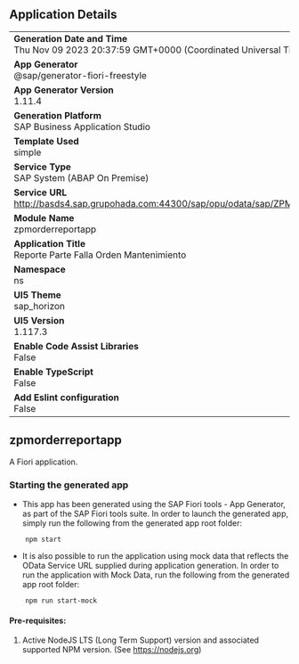 ## Application Details
|               |
| ------------- |
|**Generation Date and Time**<br>Thu Nov 09 2023 20:37:59 GMT+0000 (Coordinated Universal Time)|
|**App Generator**<br>@sap/generator-fiori-freestyle|
|**App Generator Version**<br>1.11.4|
|**Generation Platform**<br>SAP Business Application Studio|
|**Template Used**<br>simple|
|**Service Type**<br>SAP System (ABAP On Premise)|
|**Service URL**<br>http://basds4.sap.grupohada.com:44300/sap/opu/odata/sap/ZPM_MAINT_REPORT_SRV
|**Module Name**<br>zpmorderreportapp|
|**Application Title**<br>Reporte Parte Falla Orden Mantenimiento|
|**Namespace**<br>ns|
|**UI5 Theme**<br>sap_horizon|
|**UI5 Version**<br>1.117.3|
|**Enable Code Assist Libraries**<br>False|
|**Enable TypeScript**<br>False|
|**Add Eslint configuration**<br>False|

## zpmorderreportapp

A Fiori application.

### Starting the generated app

-   This app has been generated using the SAP Fiori tools - App Generator, as part of the SAP Fiori tools suite.  In order to launch the generated app, simply run the following from the generated app root folder:

```
    npm start
```

- It is also possible to run the application using mock data that reflects the OData Service URL supplied during application generation.  In order to run the application with Mock Data, run the following from the generated app root folder:

```
    npm run start-mock
```

#### Pre-requisites:

1. Active NodeJS LTS (Long Term Support) version and associated supported NPM version.  (See https://nodejs.org)


